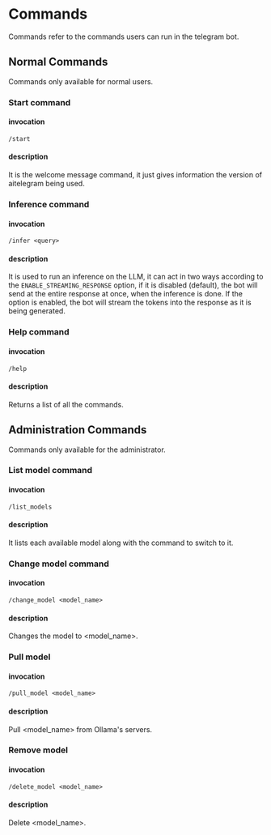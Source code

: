 # Commands
Commands refer to the commands users can run in the telegram bot.
## Normal Commands
Commands only available for normal users.
### Start command
#### invocation
```
/start
```
#### description

It is the welcome message command, it just gives information the
version of aitelegram being used.

### Inference command
#### invocation
```
/infer <query>
```
#### description

It is used to run an inference on the LLM, it can act in two ways
according to the `ENABLE_STREAMING_RESPONSE` option, if it is disabled
(default), the bot will send at the entire response at once, when the
inference is done. If the option is enabled, the bot will stream the
tokens into the response as it is being generated.

### Help command
#### invocation
```
/help
```
#### description

Returns a list of all the commands.

## Administration Commands
Commands only available for the administrator.
### List model command
#### invocation
```
/list_models
```
#### description

It lists each available model along with the command to switch to it.

### Change model command
#### invocation
```
/change_model <model_name>
```
#### description

Changes the model to <model_name>.

### Pull model
#### invocation
```
/pull_model <model_name>
```
#### description

Pull <model_name> from Ollama's servers.

### Remove model
#### invocation
```
/delete_model <model_name>
```
#### description

Delete <model_name>.

